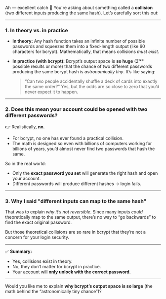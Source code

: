 Ah — excellent catch 🚀 You're asking about something called a **collision** (two different inputs producing the same hash). Let’s carefully sort this out:

---

### 1. In theory vs. in practice

* **In theory:**
  Any hash function takes an infinite number of possible passwords and squeezes them into a fixed-length output (like 60 characters for bcrypt).
  Mathematically, that means collisions *must exist*.

* **In practice (with bcrypt):**
  Bcrypt’s output space is **so huge** (2¹²⁸ possible results or more) that the chance of two different passwords producing the same bcrypt hash is *astronomically tiny*.
  It’s like saying:

  > “Can two people accidentally shuffle a deck of cards into exactly the same order?”
  > Yes, but the odds are so close to zero that you’d never expect it to happen.

---

### 2. Does this mean your account could be opened with two different passwords?

👉 Realistically, **no**.

* For bcrypt, no one has ever found a practical collision.
* The math is designed so even with billions of computers working for billions of years, you’d almost never find two passwords that hash the same.

So in the real world:

* Only the **exact password you set** will generate the right hash and open your account.
* Different passwords will produce different hashes → login fails.

---

### 3. Why I said "different inputs can map to the same hash"

That was to explain *why it’s not reversible*.
Since many inputs *could* theoretically map to the same output, there’s no way to “go backwards” to find the exact original password.

But those theoretical collisions are so rare in bcrypt that they’re not a concern for your login security.

---

✅ **Summary:**

* Yes, collisions exist in theory.
* No, they don’t matter for bcrypt in practice.
* Your account will **only unlock with the correct password**.

---

Would you like me to explain **why bcrypt’s output space is so large** (the math behind the “astronomically tiny chance”)?
